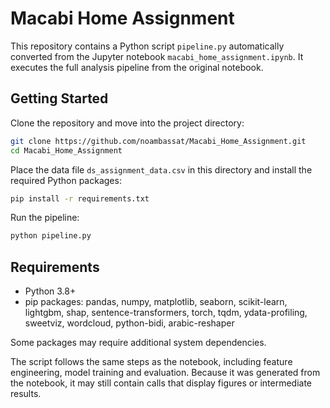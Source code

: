 # Macabi Home Assignment

This repository contains a Python script `pipeline.py` automatically converted from the Jupyter notebook `macabi_home_assignment.ipynb`. It executes the full analysis pipeline from the original notebook.

## Getting Started

Clone the repository and move into the project directory:

```bash
git clone https://github.com/noambassat/Macabi_Home_Assignment.git
cd Macabi_Home_Assignment
```

Place the data file `ds_assignment_data.csv` in this directory and install the required Python packages:

```bash
pip install -r requirements.txt
```

Run the pipeline:

```bash
python pipeline.py
```

## Requirements
* Python 3.8+
* pip packages: pandas, numpy, matplotlib, seaborn, scikit-learn, lightgbm, shap, sentence-transformers, torch, tqdm, ydata-profiling, sweetviz, wordcloud, python-bidi, arabic-reshaper

Some packages may require additional system dependencies.

The script follows the same steps as the notebook, including feature engineering, model training and evaluation. Because it was generated from the notebook, it may still contain calls that display figures or intermediate results.
